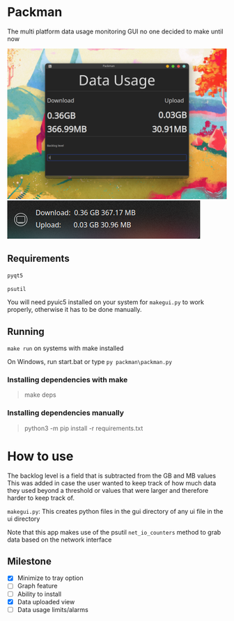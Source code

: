 # Packman
The multi platform data usage monitoring GUI no one decided to make until now 

![preview1](images/preview.png)
![tray](images/tray.png)

## Requirements
`pyqt5`

`psutil` 

You will need pyuic5 installed on your system for    `makegui.py` to work properly, otherwise it has to be done manually.

## Running
`make run` on systems with make installed

On Windows, run start.bat or type `py packman\packman.py`

### Installing dependencies with make
>make deps

### Installing dependencies manually
>python3 -m pip install -r requirements.txt

# How to use
The backlog level is a field that is subtracted from the GB and MB values
This was added in case the user wanted to keep track of how much data they used beyond a threshold or values that were larger and therefore harder to keep track of.

`makegui.py`: This creates python files in the gui directory of any ui file in the ui directory

Note that this app makes use of the psutil `net_io_counters` method to grab data based on the network interface 

## Milestone
- [x] Minimize to tray option
- [ ] Graph feature
- [ ] Ability to install
- [x] Data uploaded view
- [ ] Data usage limits/alarms
